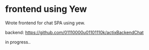 # frontend using Yew

Wrote frontend for chat SPA using yew.

backend: https://github.com/01110000u01101110k/actixBackendChat

in progress..
